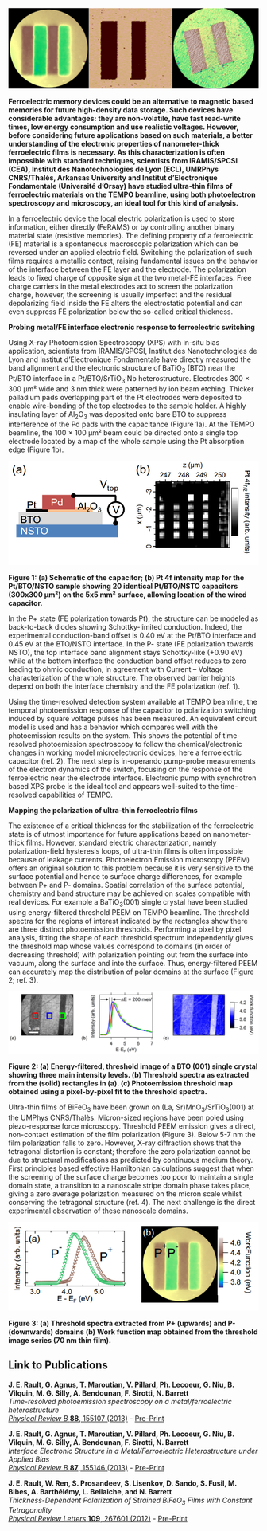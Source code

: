 ![header](00_header_switching.png)

**Ferroelectric memory devices could be an alternative to magnetic based memories for future high-density data storage. Such devices have considerable advantages: they are non-volatile, have fast read-write times, low energy consumption and use realistic voltages. However, before considering future applications based on such materials, a better understanding of the electronic properties of nanometer-thick ferroelectric films is necessary. As this characterization is often impossible with standard techniques, scientists from IRAMIS/SPCSI (CEA), Institut des Nanotechnologies de Lyon (ECL), UMRPhys CNRS/Thalès, Arkansas University and Institut d’Electronique Fondamentale (Université d’Orsay) have studied ultra-thin films of ferroelectric materials on the TEMPO beamline, using both photoelectron spectroscopy and microscopy, an ideal tool for this kind of analysis.**

In a ferroelectric device the local electric polarization is used to store information, either directly (FeRAMS) or by controlling another binary material state (resistive memories). 
The defining property of a ferroelectric (FE) material is a spontaneous macroscopic polarization which can be reversed under an applied electric field. Switching the polarization of such films requires a metallic contact, raising fundamental issues on the behavior of the interface between the FE layer and the electrode. The polarization leads to fixed charge of opposite sign at the two metal-FE interfaces. Free charge carriers in the metal electrodes act to screen the polarization charge, however, the screening is usually imperfect and the residual depolarizing field inside the FE alters the electrostatic potential and can even suppress FE polarization below the so-called critical thickness.

**Probing metal/FE interface electronic response to ferroelectric switching**

Using X-ray Photoemission Spectroscopy (XPS) with in-situ bias application, scientists from IRAMIS/SPCSI, Institut des Nanotechnologies de Lyon and Institut d’Electronique Fondamentale have directly measured the band alignment and the electronic structure of BaTiO<sub>3</sub> (BTO) near the Pt/BTO interface in a Pt/BTO/SrTiO<sub>3</sub>:Nb heterostructure. Electrodes 300 × 300 μm² wide and 3 nm thick were patterned by ion beam etching. Thicker palladium pads overlapping part of the Pt electrodes were deposited to enable wire-bonding of the top electrodes to the sample holder. A highly insulating layer of Al<sub>2</sub>O<sub>3</sub> was deposited onto bare BTO to suppress interference of the Pd pads with the capacitance (Figure 1a). At the TEMPO beamline, the 100 × 100 µm² beam could be directed onto a single top electrode located by a map of the whole sample using the Pt absorption edge (Figure 1b).

![Figure 1](01_figure1.png)

__Figure 1: (a) Schematic of the capacitor; (b) Pt 4f intensity map for the Pt/BTO/NSTO sample showing 20 identical Pt/BTO/NSTO capacitors (300x300 µm²) on the 5x5 mm² surface, allowing location of the wired capacitor.__

In the P+ state (FE polarization towards Pt), the structure can be modeled as back-to-back diodes showing Schottky-limited conduction. Indeed, the experimental conduction-band offset is 0.40 eV at the Pt/BTO interface and 0.45 eV at the BTO/NSTO interface. In the P- state (FE polarization towards NSTO), the top interface band alignment stays Schottky-like (+0.90 eV) while at the bottom interface the conduction band offset reduces to zero leading to ohmic conduction, in agreement with Current – Voltage characterization of the whole structure. The observed barrier heights depend on both the interface chemistry and the FE polarization (ref. 1).

Using the time-resolved detection system available at TEMPO beamline, the temporal photoemission response of the capacitor to polarization switching induced by square voltage pulses has been measured. An equivalent circuit model is used and has a behavior which compares well with the photoemission results on the system. This shows the potential of time-resolved photoemission spectroscopy to follow the chemical/electronic changes in working model microelectronic devices, here a ferroelectric capacitor (ref. 2).
The next step is in-operando pump-probe measurements of the electron dynamics of the switch, focusing on the response of the ferroelectric near the electrode interface. Electronic pump with synchrotron based XPS probe is the ideal tool and appears well-suited to the time-resolved capabilities of TEMPO.

**Mapping the polarization of ultra-thin ferroelectric films**

The existence of a critical thickness for the stabilization of the ferroelectric state is of utmost importance for future applications based on nanometer-thick films. However, standard electric characterization, namely polarization-field hysteresis loops, of ultra-thin films is often impossible because of leakage currents. Photoelectron Emission microscopy (PEEM) offers an original solution to this problem because it is very sensitive to the surface potential and hence to surface charge differences, for example between P+ and P- domains. Spatial correlation of the surface potential, chemistry and band structure may be achieved on scales compatible with real devices. 
For example a BaTiO<sub>3</sub>(001) single crystal have been studied using energy-filtered threshold PEEM on TEMPO beamline. The threshold spectra for the regions of interest indicated by the rectangles show there are three distinct photoemission thresholds. Performing a pixel by pixel analysis, fitting the shape of each threshold spectrum independently gives the threshold map whose values correspond to domains (in order of decreasing threshold) with polarization pointing out from the surface into vacuum, along the surface and into the surface. Thus, energy-filtered PEEM can accurately map the distribution of polar domains at the surface (Figure 2; ref. 3).


![Figure 2](02_figure2.png)

__Figure 2: (a) Energy-filtered, threshold image of a BTO (001) single crystal showing three main intensity levels. (b) Threshold spectra as extracted from the (solid) rectangles in (a). (c) Photoemission threshold map obtained using a pixel-by-pixel fit to the threshold spectra.__  

Ultra-thin films of BiFeO<sub>3</sub> have been grown on (La, Sr)MnO<sub>3</sub>/SrTiO<sub>3</sub>(001) at the UMPhys CNRS/Thalès. Micron-sized regions have been poled using piezo-response force microscopy. Threshold PEEM emission gives a direct, non-contact estimation of the film polarization (Figure 3). Below 5-7 nm the film polarization falls to zero. However, X-ray diffraction shows that the tetragonal distortion is constant; therefore the zero polarization cannot be due to structural modifications as predicted by continuous medium theory. First principles based effective Hamiltonian calculations suggest that when the screening of the surface charge becomes too poor to maintain a single domain state, a transition to a nanoscale stripe domain phase takes place, giving a zero average polarization measured on the micron scale whilst conserving the tetragonal structure (ref. 4). The next challenge is the direct experimental observation of these nanoscale domains.

![Figure 3](03_figure3.png)

__Figure 3: (a) Threshold spectra extracted from P+ (upwards) and P- (downwards) domains (b) Work function map obtained from the threshold image series (70 nm thin film).__  

Link to Publications
---

__J. E. Rault, G. Agnus, T. Maroutian, V. Pillard, Ph. Lecoeur, G. Niu, B. Vilquin, M. G. Silly, A. Bendounan, F. Sirotti, N. Barrett__  
*Time-resolved photoemission spectroscopy on a metal/ferroelectric heterostructure*  
[*Physical Review B* **88**, 155107 (2013)](https://journals.aps.org/prb/abstract/10.1103/PhysRevB.88.155107) - [Pre-Print](https://arxiv.org/abs/1307.3769)

__J. E. Rault, G. Agnus, T. Maroutian, V. Pillard, Ph. Lecoeur, G. Niu, B. Vilquin, M. G. Silly, A. Bendounan, F. Sirotti, N. Barrett__  
*Interface Electronic Structure in a Metal/Ferroelectric Heterostructure under Applied Bias*  
[*Physical Review B* **87**, 155146 (2013)](http://prb.aps.org/abstract/PRB/v87/i15/e155146) - [Pre-Print](https://arxiv.org/abs/1302.4603)


__J. E. Rault, W. Ren, S. Prosandeev, S. Lisenkov, D. Sando, S. Fusil, M. Bibes, A. Barthélémy, L. Bellaiche, and N. Barrett__  
*Thickness-Dependent Polarization of Strained BiFeO<sub>3</sub> Films with Constant Tetragonality*  
[*Physical Review Letters* **109**, 267601 (2012)](http://dx.doi.org/10.1103/PhysRevLett.109.267601) - [Pre-Print](https://arxiv.org/abs/1210.3806)
